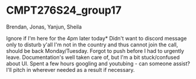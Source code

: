 # CMPT276S24_group17

Brendan, Jonas, Yanjun, Sheila

Ignore if I'm here for the 4pm later today*
Didn't want to discord message only to disturb y'all
I'm not in the country and thus cannot join the call, should be back Monday/Tuesday.
Forgot to push before I had to urgently leave.
Documentation's well taken care of, but I'm a bit stuck/confused about UI.
Spent a few hours googling and youtubing - can someone assist?
I'll pitch in wherever needed as a result if necessary.